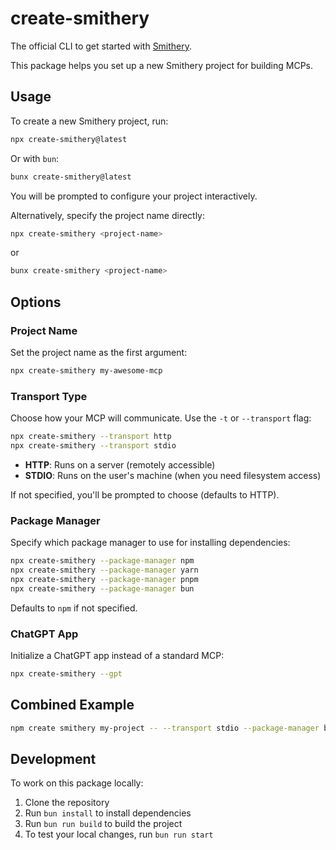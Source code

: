 # create-smithery

The official CLI to get started with [Smithery](https://www.smithery.ai/).

This package helps you set up a new Smithery project for building MCPs.

## Usage

To create a new Smithery project, run:

```bash
npx create-smithery@latest
```

Or with `bun`:

```bash
bunx create-smithery@latest
```

You will be prompted to configure your project interactively.

Alternatively, specify the project name directly:

```bash
npx create-smithery <project-name>
```

or

```bash
bunx create-smithery <project-name>
```

## Options

### Project Name

Set the project name as the first argument:

```bash
npx create-smithery my-awesome-mcp
```

### Transport Type

Choose how your MCP will communicate. Use the `-t` or `--transport` flag:

```bash
npx create-smithery --transport http
npx create-smithery --transport stdio
```

- **HTTP**: Runs on a server (remotely accessible)
- **STDIO**: Runs on the user's machine (when you need filesystem access)

If not specified, you'll be prompted to choose (defaults to HTTP).

### Package Manager

Specify which package manager to use for installing dependencies:

```bash
npx create-smithery --package-manager npm
npx create-smithery --package-manager yarn
npx create-smithery --package-manager pnpm
npx create-smithery --package-manager bun
```

Defaults to `npm` if not specified.

### ChatGPT App

Initialize a ChatGPT app instead of a standard MCP:

```bash
npx create-smithery --gpt
```

## Combined Example

```bash
npm create smithery my-project -- --transport stdio --package-manager bun
```

## Development

To work on this package locally:

1. Clone the repository
2. Run `bun install` to install dependencies
3. Run `bun run build` to build the project
4. To test your local changes, run `bun run start`
